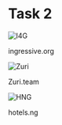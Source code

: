 # Task 2

![I4G](https://ingressive.org/wp-content/uploads/2020/05/I4G-Logo-Color-Cropped.png)

ingressive.org

![Zuri](https://internship.zuri.team/static/media/logo.36d2d48a.svg)

Zuri.team

![HNG](https://connectnigeria.com/articles/wp-content/uploads/2017/08/logoforpost.png)

hotels.ng
